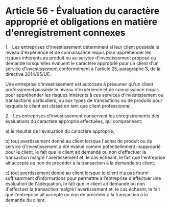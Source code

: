 # Article 56 - Évaluation du caractère approprié et obligations en matière d'enregistrement connexes


1.   Les entreprises d'investissement déterminent si leur client possède le niveau d'expérience et de connaissance requis pour appréhender les risques inhérents au produit ou au service d'investissement proposé ou demandé lorsqu'elles évaluent le caractère approprié pour un client d'un service d'investissement conformément à l'article 25, paragraphe 3, de la directive 2014/65/UE.

Une entreprise d'investissement est autorisée à présumer qu'un client professionnel possède le niveau d'expérience et de connaissance requis pour appréhender les risques inhérents à ces services d'investissement ou transactions particuliers, ou aux types de transactions ou de produits pour lesquels le client est classé en tant que client professionnel.

2.   Les entreprises d'investissement conservent les enregistrements des évaluations du caractère approprié effectuées, qui comprennent:

a) le résultat de l'évaluation du caractère approprié;

b) tout avertissement donné au client lorsque l'achat de produit ou de service d'investissement a été évalué comme potentiellement inapproprié pour le client, le fait que le client ait demandé ou non d'effectuer la transaction malgré l'avertissement et, le cas échéant, le fait que l'entreprise ait accepté ou non de procéder à la transaction à la demande du client;

c) tout avertissement donné au client lorsque le client n'a pas fourni suffisamment d'informations pour permettre à l'entreprise d'effectuer une évaluation de l'adéquation, le fait que le client ait demandé ou non d'effectuer la transaction malgré l'avertissement et, le cas échéant, le fait que l'entreprise ait accepté ou non de procéder à la transaction à la demande du client.
